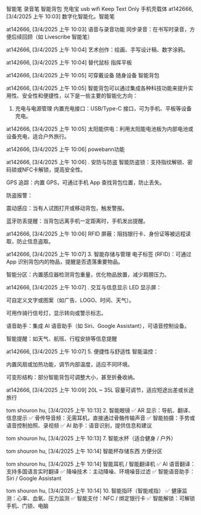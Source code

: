 


智能笔 录音笔
智能背包
充电宝
usb wifi
Keep Text Only
手机壳载体
at142666, [3/4/2025 上午 10:03]
数字化智能化。智能笔

at142666, [3/4/2025 上午 10:03]
语音与录音功能
同步录音：在书写时录音，方便后续回顾（如 Livescribe 智能笔）

at142666, [3/4/2025 上午 10:04]
艺术创作：绘画、手写设计稿、数字涂鸦。

at142666, [3/4/2025 上午 10:04]
替代鼠标 指挥平板

at142666, [3/4/2025 上午 10:05]
可穿戴设备 随身设备 智能背包

at142666, [3/4/2025 上午 10:05]
智能背包可以通过集成各种科技功能来提升实用性、安全性和便捷性，以下是一些主要的智能化方向：
1. 充电与电源管理
   内置充电接口：USB/Type-C 接口，可为手机、平板等设备充电。

at142666, [3/4/2025 上午 10:05]
太阳能供电：利用太阳能电池板为内部电池或设备充电，适合户外旅行。

at142666, [3/4/2025 上午 10:06]
powebann功能

at142666, [3/4/2025 上午 10:06]
. 安防与防盗
智能防盗锁：支持指纹解锁、密码锁或NFC卡解锁，提高安全性。

GPS 追踪：内置 GPS，可通过手机 App 查找背包位置，防止丢失。

防盗报警：

震动感应：当有人试图打开或移动背包，触发警报。

蓝牙防丢提醒：当背包远离手机一定距离时，手机发出提醒。

at142666, [3/4/2025 上午 10:06]
RFID 屏蔽：阻挡银行卡、身份证等被远程读取，防止信息盗取。

at142666, [3/4/2025 上午 10:07]
3. 智能存储与管理
   电子标签 (RFID)：可通过 App 识别背包内的物品，提醒是否遗落重要物品。

智能分区：内置感应器检测背包重量，优化物品放置，减少肩膀压力。

at142666, [3/4/2025 上午 10:07]
. 交互与信息显示
LED 显示屏：

可自定义文字或图案（如广告、LOGO、时间、天气）。

可用作骑行信号灯，显示转向或警示标志。

语音助手：集成 AI 语音助手（如 Siri、Google Assistant），可语音控制设备。

智能提醒：如天气、航班、行程安排等信息提醒

at142666, [3/4/2025 上午 10:07]
5. 便捷性与舒适性
   智能温控：

内置风扇或加热功能，调节内部温度，适应不同环境。

可变形结构：部分智能背包可调整大小，甚至折叠收纳。

at142666, [3/4/2025 上午 10:09]
20L ~ 35L 容量可调节，适应短途出差或长途旅行

tom shouron hu, [3/4/2025 上午 10:13]
2. 智能眼镜
   ✅ AR 显示：导航、翻译、信息提示
   ✅ 骨传导音频：无需耳机，直接通过骨骼传输声音
   ✅ 智能拍摄：手势或语音控制拍照、录视频
   ✅ AI 助手：语音识别，提供信息和建议

tom shouron hu, [3/4/2025 上午 10:13]
7. 智能水杯（适合健身 / 户外）

tom shouron hu, [3/4/2025 上午 10:14]
智能杯存储东西 方便分区

tom shouron hu, [3/4/2025 上午 10:14]
智能耳机 / 智能翻译机
✅ AI 语音翻译：支持多国语言实时翻译
✅ 降噪技术：主动降噪、环境噪音过滤
✅ 智能语音助手：Siri / Google Assistant

tom shouron hu, [3/4/2025 上午 10:14]
10. 智能指环（智能戒指）
    ✅ 健康监测：心率、血氧、压力监测
    ✅ 智能支付：NFC / 绑定银行卡
    ✅ 智能解锁：可解锁手机、门锁、电脑